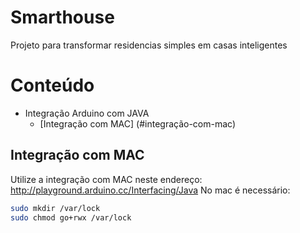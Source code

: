 # Smarthouse
Projeto para transformar residencias simples em casas inteligentes

# Conteúdo
- Integração Arduino com JAVA
  - [Integração com MAC] (#integração-com-mac)

## Integração com MAC
Utilize a integração com MAC neste endereço: http://playground.arduino.cc/Interfacing/Java
No mac é necessário:

```bash
sudo mkdir /var/lock
sudo chmod go+rwx /var/lock
```